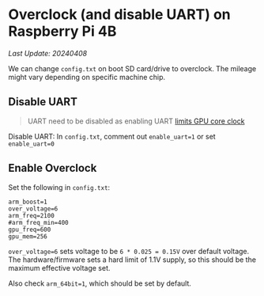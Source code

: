 # Overclock (and disable UART) on Raspberry Pi 4B
*Last Update: 20240408*

We can change `config.txt` on boot SD card/drive to overclock.
The mileage might vary depending on specific machine chip.

## Disable UART
> UART need to be disabled as enabling UART [limits GPU core clock](https://www.raspberrypi.com/documentation/computers/configuration.html#mini-uart-and-cpu-core-frequency)

Disable UART: In `config.txt`, comment out `enable_uart=1` or set `enable_uart=0`

## Enable Overclock
Set the following in `config.txt`:
```
arm_boost=1
over_voltage=6
arm_freq=2100
#arm_freq_min=400
gpu_freq=600
gpu_mem=256
```
`over_voltage=6` sets voltage to be `6 * 0.025 = 0.15V` over default voltage. The hardware/firmware sets a hard limit of 1.1V supply, so this should be the maximum effective voltage set.

Also check `arm_64bit=1`, which should be set by default.